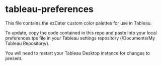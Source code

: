 # tableau-preferences

This file contains the ezCater custom color palettes for use in Tableau.

To update, copy the code contained in this repo and paste into your local preferences.tps file in your Tableau settings repository (/Documents/My Tableau Repository/).

You will need to restart your Tableau Desktop instance for changes to present.
